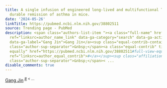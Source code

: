 ```yaml
---
title: A single infusion of engineered long-lived and multifunctional T cells confers
  durable remission of asthma in mice.
date: '2024-05-26'
linkTitle: https://pubmed.ncbi.nlm.nih.gov/38802511
source: Trending page - PubMed
description: <span class="authors-list-item "><a class="full-name" href="https://pubmed.ncbi.nlm.nih.gov/?term=Jin+G&amp;cauthor_id=38802511"
  ref="linksrc=author_name_link" data-ga-category="search" data-ga-action="author_link"
  data-ga-label="Gang Jin">Gang Jin</a><sup class="equal-contrib-container"><span
  class="author-sup-separator">&nbsp;</span><a class="equal-contrib" title="Contributed
  equally" href="https://pubmed.ncbi.nlm.nih.gov/38802511#full-view-equal-contrib-explanation"
  ref="linksrc=author_equal_contrib">#</a></sup><sup class="affiliation-links"><span
  class="author-sup-separator">&nbsp;</span>< ...
disable_comments: true
---
```

<span class="authors-list-item "><a class="full-name" href="https://pubmed.ncbi.nlm.nih.gov/?term=Jin+G&amp;cauthor_id=38802511" ref="linksrc=author_name_link" data-ga-category="search" data-ga-action="author_link" data-ga-label="Gang Jin">Gang Jin</a><sup class="equal-contrib-container"><span class="author-sup-separator">&nbsp;</span><a class="equal-contrib" title="Contributed equally" href="https://pubmed.ncbi.nlm.nih.gov/38802511#full-view-equal-contrib-explanation" ref="linksrc=author_equal_contrib">#</a></sup><sup class="affiliation-links"><span class="author-sup-separator">&nbsp;</span>< ...